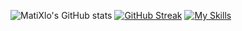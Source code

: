 ![MatiXlo's GitHub stats](https://github-readme-stats.vercel.app/api?username=MatiXlo&show_icons=true&theme=transparent)
[![GitHub Streak](https://streak-stats.demolab.com/?user=DenverCoder1&theme=dark)](https://git.io/streak-stats)
[![My Skills](https://skillicons.dev/icons?i=discord)](https://skillicons.dev)
